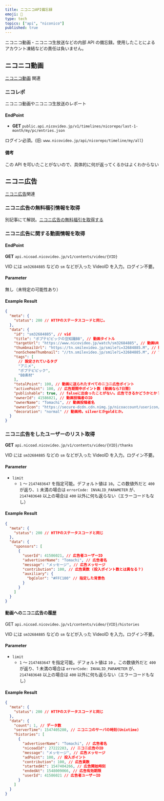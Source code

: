 ```yaml
---
title: ニコニコAPI備忘録
emoji: 📝
type: tech
topics: ["api", "niconico"]
published: true
---
```


ニコニコ動画・ニコニコ生放送などの内部 API の備忘録。使用したことによるアカウント凍結などの責任は負いません。

## ニコニコ動画

[ニコニコ動画](https://nicovideo.jp/) 関連

### ニコレポ

ニコニコ動画やニコニコ生放送のレポート

#### EndPoint

- **GET** `public.api.nicovideo.jp/v1/timelines/nicorepo/last-1-month/my/pc/entries.json`

ログイン必須。(旧: `www.nicovideo.jp/api/nicorepo/timeline/my/all`)

#### 備考

この API を叩いたことがないので、具体的に何が返ってくるかはよくわからない

## ニコニ広告

[ニコニ広告](https://nicoad.nicovideo.jp/)関連

### ニコニ広告の無料福引情報を取得

別記事にて解説。[ニコニ広告の無料福引を取得する](/blog/get_nicoad_lottery/)

### ニコニ広告に関する動画情報を取得

#### EndPoint

**GET** `api.nicoad.nicovideo.jp/v1/contents/video/{VID}`

VID には `sm32684885` などの `sm` などが入った VideoID を入力。ログイン不要。

#### Parameter

無し（未特定の可能性あり）

#### Example Result

```json
{
  "meta": {
    "status": 200 // HTTPのステータスコードと同じ。
  },
  "data": {
    "id": "sm32684885", // vid
    "title": "ポプテピピックの豆知識BB", // 動画タイトル
    "targetUrl": "https://www.nicovideo.jp/watch/sm32684885", // 動画URL
    "thumbnailUrl": "https://tn.smilevideo.jp/smile?i=32684885.M", // 動画サムネイルURL
    "nonSchemeThumbnail": "//tn.smilevideo.jp/smile?i=32684885.M", // プロトコル(スキーム)無し動画サムネイルURL
    "tags": [
      // 設定されているタグ
      "アニメ",
      "ポプテピピック",
      "BB素材"
    ],
    "totalPoint": 100, // 動画に送られたすべてのニコニ広告ポイント
    "activePoint": 100, // 広告期間中ポイント数 (動画なら7日間)
    "publishable": true, // falseに出会ったことがない。広告できるかどうかとか？
    "ownerId": 41586021, // 動画投稿者のID
    "ownerName": "Tomachi", // 動画投稿者名
    "ownerIcon": "https://secure-dcdn.cdn.nimg.jp/nicoaccount/usericon/4158/41586021.jpg?1497273633", // 動画投稿者アイコン
    "decoration": "normal" // 動画枠。silverとかgoldとか。
  }
}
```

### ニコニ広告をしたユーザーのリスト取得

**GET** `api.nicoad.nicovideo.jp/v1/contents/video/{VID}/thanks`

VID には `sm32684885` などの `sm` などが入った VideoID を入力。ログイン不要。

#### Parameter

- `limit`
  - `1` 〜 `2147483647` を指定可能。デフォルト値は `10`。この数値外だと `400` が返り、`1` 未満の場合は `errorCode: INVALID_PARAMETER` が、`2147483648` 以上の場合は `400` 以外に何も返らない（エラーコードもなし）

#### Example Result

```json
{
  "meta": {
    "status": 200 // HTTPのステータスコードと同じ
  },
  "data": {
    "sponsors": [
      {
        "userId": 41586021, // 広告者ユーザーID
        "advertiserName": "Tomachi", // 広告者名
        "message": "メッセージ", // 広告メッセージ
        "contribution": 100, // 広告貢数 (投入ポイント数とは異なる？)
        "auxiliary": {
          "bgColor": "#FFC100" // 指定した背景色
        }
      }
    ]
  }
}
```

#### 動画へのニコニ広告の履歴

GET `api.nicoad.nicovideo.jp/v1/contents/video/{VID}/histories`

VID には `sm32684885` などの `sm` などが入った VideoID を入力。ログイン不要。

#### Parameter

- `limit`
  - `1` 〜 `2147483647` を指定可能。デフォルト値は `10` 。この数値外だと `400` が返り、1 未満の場合は `errorCode: INVALID_PARAMETER` が、 `2147483648` 以上の場合は `400` 以外に何も返らない（エラーコードもなし）

#### Example Result

```json
{
  "meta": {
    "status": 200 // HTTPのステータスコードと同じ
  },
  "data": {
    "count": 1, // データ数
    "serverTime": 1547405280, // ニコニコのサーバの時刻(Unixtime)
    "histories": [
      {
        "advertiserName": "Tomachi", // 広告者名
        "nicoadId": 27222283, // ニコニ広告のID
        "message": "メッセージ", // 広告メッセージ
        "adPoint": 100, // 投入ポイント
        "contribution": 100, // 広告貢数
        "startedAt": 1547404266, // 広告開始時刻
        "endedAt": 1548009066, // 広告有効期限
        "userId": 41586021 // 広告者ユーザーID
      }
    ]
  }
}
```
